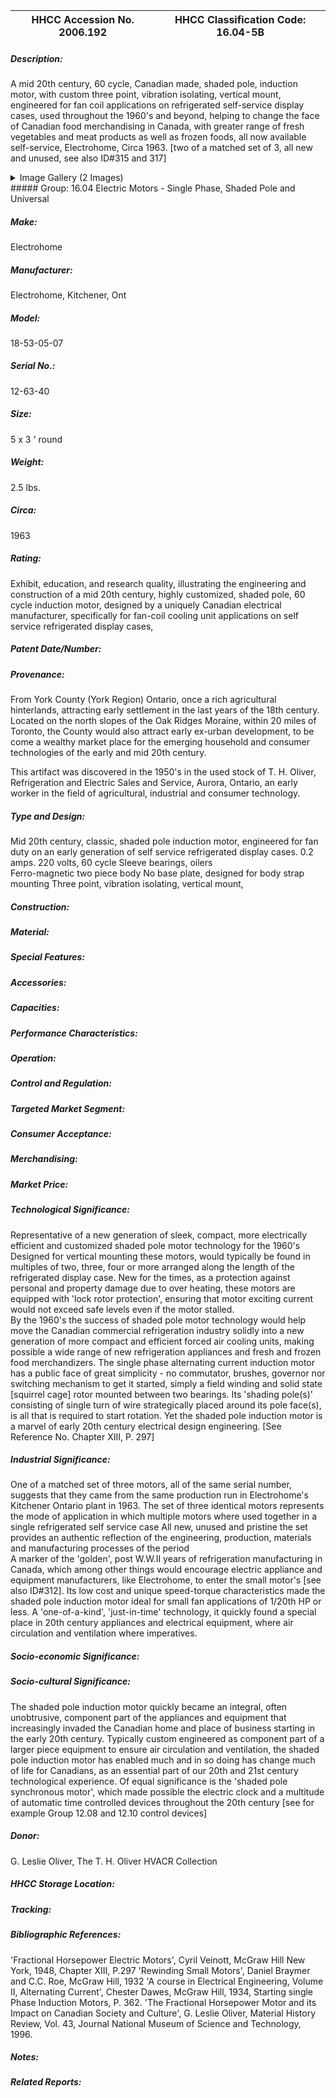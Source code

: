 | **HHCC Accession No. 2006.192** |**HHCC Classification Code:  16.04-5B**|
| ----------- | ----------- |
##### Description:
A mid 20th century, 60 cycle, Canadian made, shaded pole, induction motor, with custom three point, vibration isolating, vertical mount, engineered for fan coil applications on refrigerated self-service display cases, used throughout the 1960's and beyond, helping to change the face of Canadian food merchandising in Canada, with greater range of fresh vegetables and meat products as well as frozen foods, all now available self-service, Electrohome, Circa 1963. [two of a matched set of 3, all new and unused, see also ID#315 and 317]


<details>
	<summary>Image Gallery (2 Images)</summary>
<div class="gallery gallery-wrapper--full" contenteditable="false" data-is-empty="false" data-translation="Add images" data-columns="6">
<figure class="gallery__item"><a href="#DOMAIN_NAME#gallery/16.04-5b.jpg" data-size="1882x939"><img src="#DOMAIN_NAME#gallery/16.04-5b-thumbnail.jpg" alt=""></a></figure>
<figure class="gallery__item"><a href="#DOMAIN_NAME#gallery/16.04-5ba.jpg" data-size="1568x1334"><img src="#DOMAIN_NAME#gallery/16.04-5ba-thumbnail.jpg" alt=""></a></figure>
</div>
</details>
##### Group:
16.04 Electric Motors - Single Phase, Shaded Pole and Universal

##### Make:
Electrohome

##### Manufacturer:
Electrohome, Kitchener, Ont

##### Model:
18-53-05-07

##### Serial No.:
12-63-40

##### Size:
5 x 3 ' round

##### Weight:
2.5 lbs.

##### Circa:
1963

##### Rating:
Exhibit, education, and research quality, illustrating the engineering and construction of a mid 20th century, highly customized, shaded pole, 60 cycle induction motor, designed by a uniquely Canadian electrical manufacturer, specifically for fan-coil cooling unit applications on self service refrigerated display cases,

##### Patent Date/Number:


##### Provenance:
From York County (York Region) Ontario, once a rich agricultural hinterlands, attracting early settlement in the last years of the 18th century. Located on the north slopes of the Oak Ridges Moraine, within 20 miles of Toronto, the County would also attract early ex-urban development, to be come a wealthy market place for the emerging household and consumer technologies of the early and mid 20th century. 

This artifact was discovered in the 1950's in the used stock of T. H. Oliver, Refrigeration and Electric Sales and Service, Aurora, Ontario, an early worker in the field of agricultural, industrial and consumer technology.

##### Type and Design:
Mid 20th century, classic, shaded pole induction motor, engineered for fan duty on an early generation of self service refrigerated display cases.
0.2 amps.
220 volts, 60 cycle
Sleeve bearings, oilers  
Ferro-magnetic two piece body 
No base plate, designed for body strap mounting
Three point, vibration isolating, vertical mount,

##### Construction:


##### Material:


##### Special Features:


##### Accessories:


##### Capacities:


##### Performance Characteristics:


##### Operation:


##### Control and Regulation:


##### Targeted Market Segment:


##### Consumer Acceptance:


##### Merchandising:


##### Market Price:


##### Technological Significance:
Representative of a new generation of sleek, compact, more electrically efficient and customized shaded pole motor technology for the 1960's
Designed for vertical mounting these motors, would typically be found in multiples of two, three, four or more arranged along the length of the refrigerated display case.
New for the times, as a protection against personal and property damage due to over heating, these motors are equipped with 'lock rotor protection', ensuring that motor exciting current would not exceed safe levels even if the motor stalled.   
By the 1960's the success of shaded pole motor technology would help move the Canadian commercial refrigeration industry solidly into a new generation of more compact and efficient forced air cooling units, making possible a wide range of new refrigeration appliances and fresh and frozen food merchandizers. 
The single phase alternating current induction motor has a public face of great simplicity - no commutator, brushes, governor nor switching mechanism to get it started, simply a field winding and solid state [squirrel cage] rotor mounted between two bearings. Its 'shading pole(s)' consisting of single turn of wire strategically placed around its pole face(s), is all that is required to start rotation. Yet the shaded pole induction motor is a marvel of early 20th century electrical design engineering. [See Reference No. Chapter XIII, P. 297]

##### Industrial Significance:
One of a matched set of three motors, all of the same serial number, suggests that they came from the same production run in Electrohome's Kitchener Ontario plant in 1963.
The set of three identical motors represents the mode of application in which multiple motors where used together in a single refrigerated self service case 
All new, unused and pristine the set provides an authentic reflection of the engineering, production, materials and manufacturing processes of the period    
A marker of the 'golden', post W.W.II years of refrigeration manufacturing in Canada, which among other things would encourage electric appliance and equipment manufacturers, like Electrohome, to enter the small motor's  [see also ID#312].
Its low cost and unique speed-torque characteristics made the shaded pole induction motor  ideal for small fan applications of 1/20th HP or less. A 'one-of-a-kind', 'just-in-time' technology, it quickly found a special place in 20th century appliances and electrical equipment, where air circulation and ventilation where imperatives.

##### Socio-economic Significance:


##### Socio-cultural Significance:
The shaded pole induction motor quickly became an integral, often unobtrusive, component part of the appliances and equipment that increasingly invaded the Canadian home and place of business starting in the early 20th century. Typically custom engineered as component part of a larger piece equipment to ensure air circulation and ventilation, the shaded pole induction motor has enabled much and in so doing has change much of life for Canadians, as an essential part of our 20th and 21st century technological experience.
Of equal significance is the 'shaded pole synchronous motor', which made possible the electric clock and a multitude of automatic time controlled devices throughout the 20th century [see for example Group 12.08 and 12.10 control devices]

##### Donor:
G. Leslie Oliver, The T. H. Oliver HVACR Collection

##### HHCC Storage Location:


##### Tracking:


##### Bibliographic References:
'Fractional Horsepower Electric Motors', Cyril Veinott, McGraw Hill New York, 1948, Chapter XIII, P.297
'Rewinding Small Motors', Daniel Braymer and C.C. Roe, McGraw Hill, 1932
 'A course in Electrical Engineering, Volume II, Alternating Current', Chester Dawes, McGraw Hill, 1934, Starting single Phase Induction Motors, P. 362.
'The Fractional Horsepower Motor and its Impact on Canadian Society and Culture', G. Leslie Oliver, Material History Review, Vol. 43, Journal National Museum of Science and Technology, 1996.

##### Notes:


##### Related Reports:

